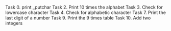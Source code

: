 Task 0. print _putchar
Task 2. Print 10 times the alphabet
Task 3. Check for lowercase character
Task 4. Check for alphabetic character
Task 7. Print the last digit of a number
Task 9. Print the 9 times table
Task 10. Add two integers
